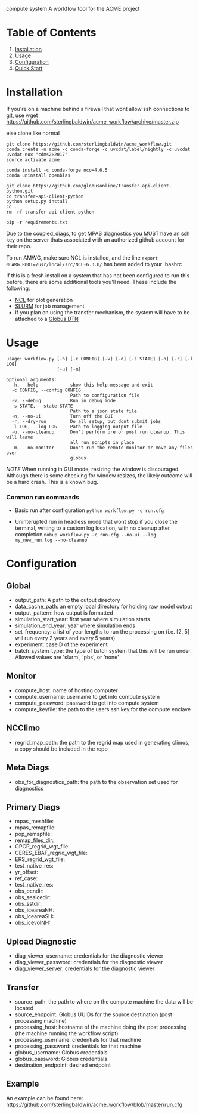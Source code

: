 compute system
A workflow tool for the ACME project

# Table of Contents

1. [Installation](#installation)
2. [Usage](#usage)
3. [Configuration](#config)
4. [Quick Start](https://github.com/sterlingbaldwin/acme_workflow/blob/master/quick_start_instructions.ipynb)




# Installation<a name="installation"></a>

If you're on a machine behind a firewall that wont allow ssh connections to git, use
    wget https://github.com/sterlingbaldwin/acme_workflow/archive/master.zip

else clone like normal

    git clone https://github.com/sterlingbaldwin/acme_workflow.git
    conda create -n acme -c conda-forge -c uvcdat/label/nightly -c uvcdat uvcdat-nox "cdms2>2017"
    source activate acme

    conda install -c conda-forge nco=4.6.5
    conda uninstall openblas

    git clone https://github.com/globusonline/transfer-api-client-python.git
    cd transfer-api-client-python
    python setup.py install
    cd ..
    rm -rf transfer-api-client-python

    pip -r requirements.txt

Due to the coupled_diags, to get MPAS diagnostics you MUST have an ssh key on the server thats
associated with an authorized github account for their repo.

To run AMWG, make sure NCL is installed, and the line `export NCARG_ROOT=/usr/local/src/NCL-6.3.0/`
has been added to your .bashrc

If this is a fresh install on a system that has not been configured to run this before, there
are some additional tools you'll need. These include the following:

* [NCL](https://www.ncl.ucar.edu/current_release.shtml) for plot generation
* [SLURM](https://slurm.schedmd.com/quickstart_admin.html) for job management
* If you plan on using the transfer mechanism, the system will have to be attached to a [Globus DTN](https://fasterdata.es.net/data-transfer-tools/globus/)


# Usage<a name="usage"></a>

    usage: workflow.py [-h] [-c CONFIG] [-v] [-d] [-s STATE] [-n] [-r] [-l LOG]
                       [-u] [-m]

    optional arguments:
      -h, --help            show this help message and exit
      -c CONFIG, --config CONFIG
                            Path to configuration file
      -v, --debug           Run in debug mode
      -s STATE, --state STATE
                            Path to a json state file
      -n, --no-ui           Turn off the GUI
      -r, --dry-run         Do all setup, but dont submit jobs
      -l LOG, --log LOG     Path to logging output file
      -u, --no-cleanup      Don't perform pre or post run cleanup. This will leave
                            all run scripts in place
      -m, --no-monitor      Don't run the remote monitor or move any files over
                            globus

*NOTE*
When running in GUI mode, resizing the window is discouraged. Although there is some checking
for window resizes, the likely outcome will be a hard crash. This is a known bug.  

### Common run commands

* Basic run after configuration
```python workflow.py -c run.cfg```

* Uninterupted run in headless mode that wont stop if you close the terminal, writing to a custom log location, with no cleanup after completion
```nohup workflow.py -c run.cfg --no-ui --log my_new_run.log --no-cleanup```


# Configuration<a name="config"></a>
## Global
* output_path: A path to the output directory
* data_cache_path: an empty local directory for holding raw model output
* output_pattern: how output is formatted
* simulation_start_year: first year where simulation starts
* simulation_end_year: year where simulation ends
* set_frequency: a list of year lengths to run the processing on (i.e. [2, 5] will run every 2 years and every 5 years)
* experiment: caseID of the experiment
* batch_system_type: the type of batch system that this will be run under. Allowed values are 'slurm', 'pbs', or 'none'

## Monitor
* compute_host: name of hosting computer
* compute_username: username to get into compute system
* compute_password: password to get into compute system
* compute_keyfile: the path to the users ssh key for the compute enclave

## NCClimo
* regrid_map_path: the path to the regrid map used in generating climos, a copy should be included in the repo

## Meta Diags
* obs_for_diagnostics_path: the path to the observation set used for diagnostics

## Primary Diags
* mpas_meshfile:
* mpas_remapfile:
* pop_remapfile:
* remap_files_dir:
* GPCP_regrid_wgt_file:
* CERES_EBAF_regrid_wgt_file:
* ERS_regrid_wgt_file:
* test_native_res:
* yr_offset:
* ref_case:
* test_native_res:
* obs_ocndir:
* obs_seaicedir:
* obs_sstdir:
* obs_iceareaNH:
* obs_iceareaSH:
* obs_icevolNH:

## Upload Diagnostic
* diag_viewer_username: credentials for the diagnostic viewer
* diag_viewer_password: credentials for the diagnostic viewer
* diag_viewer_server: credentials for the diagnostic viewer

## Transfer
* source_path: the path to where on the compute machine the data will be located
* source_endpoint: Globus UUIDs for the source destination (post processing machine)
* processing_host: hostname of the machine doing the post processing (the machine running the workflow script)
* processing_username: credentials for that machine
* processing_password: credentials for that machine
* globus_username: Globus credentials
* globus_password: Globus credentials
* destination_endpoint: desired endpoint


## Example
An example can be found here:  https://github.com/sterlingbaldwin/acme_workflow/blob/master/run.cfg
